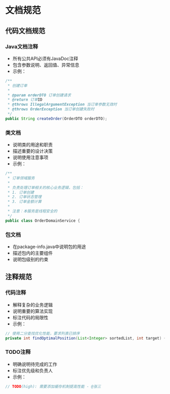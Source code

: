 # 文档规范

## 代码文档规范

### Java文档注释
- 所有公共API必须有JavaDoc注释
- 包含参数说明、返回值、异常信息
- 示例：
```java
/**
 * 创建订单
 *
 * @param orderDTO 订单创建请求
 * @return 订单ID
 * @throws IllegalArgumentException 当订单参数无效时
 * @throws OrderException 当订单创建失败时
 */
public String createOrder(OrderDTO orderDTO);
```

### 类文档
- 说明类的用途和职责
- 描述重要的设计决策
- 说明使用注意事项
- 示例：
```java
/**
 * 订单领域服务
 * 
 * 负责处理订单相关的核心业务逻辑，包括：
 * 1. 订单创建
 * 2. 订单状态管理
 * 3. 订单金额计算
 * 
 * 注意：本服务是线程安全的
 */
public class OrderDomainService {
```

### 包文档
- 在package-info.java中说明包的用途
- 描述包内的主要组件
- 说明包级别的约束

## 注释规范

### 代码注释
- 解释复杂的业务逻辑
- 说明重要的算法实现
- 标注代码的局限性
- 示例：
```java
// 使用二分查找优化性能，要求列表已排序
private int findOptimalPosition(List<Integer> sortedList, int target) {
```

### TODO注释
- 明确说明待完成的工作
- 标注优先级和负责人
- 示例：
```java
// TODO(high): 需要添加缓存机制提高性能 - @张三
```
